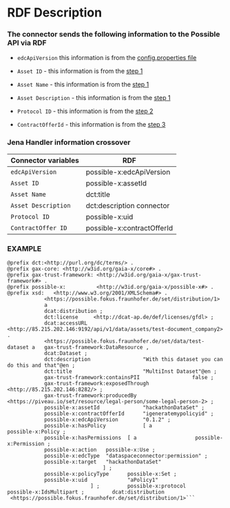 # RDF Description

### The connector sends the following information to the Possible API via RDF



- `edcApiVersion` this information is from the [config.properties file](https://github.com/POSSIBLE-X/possible-x-edc-extension/blob/main/connector/resources/config.properties)

- `Asset ID` - this information is from the [step 1](https://github.com/POSSIBLE-X/possible-x-edc-extension/tree/main/readme.md#1-asset-creation-for-the-consumer) 
- `Asset Name` - this information is from the [step 1](https://github.com/POSSIBLE-X/possible-x-edc-extension/tree/main/readme.md#1-asset-creation-for-the-consumer) 
- `Asset Description` - this information is from the [step 1](https://github.com/POSSIBLE-X/possible-x-edc-extension/tree/main/readme.md#1-asset-creation-for-the-consumer) 
- `Protocol ID` - this information is from the [step 2](https://github.com/POSSIBLE-X/possible-x-edc-extension/tree/main/readme.md#2-policy-creation)
- `ContractOfferId` - this information is from the [step 3](https://github.com/POSSIBLE-X/possible-x-edc-extension/tree/main/readme.md#3-contract-creation) 


### Jena Handler information crossover

| Connector variables                          | RDF                                                      |
|-----------------------------------------|------------------------------------------------------------------|
| `edcApiVersion` | possible-x:edcApiVersion 
| `Asset ID`                    | possible-x:assetId      |
| `Asset Name`             | dct:title |
| `Asset Description`             | dct:description connector |
| `Protocol ID`             |  possible-x:uid |
| `ContractOffer ID`             | possible-x:contractOfferId  |


### EXAMPLE
```@prefix dcat: <http://www.w3.org/ns/dcat#> .
@prefix dct:<http://purl.org/dc/terms/> . 
@prefix gax-core: <http://w3id.org/gaia-x/core#> . 
@prefix gax-trust-framework: <http://w3id.org/gaia-x/gax-trust-framework#> . 
@prefix possible-x:          <http://w3id.org/gaia-x/possible-x#> . 
@prefix xsd:   <http://www.w3.org/2001/XMLSchema#> . 
			<https://possible.fokus.fraunhofer.de/set/distribution/1> 
			a               
			dcat:distribution ;         
			dct:license     <http://dcat-ap.de/def/licenses/gfdl> ;         
			dcat:accessURL  <http://85.215.202.146:9192/api/v1/data/assets/test-document_company2> .  
			<https://possible.fokus.fraunhofer.de/set/data/test-dataset a   gax-trust-framework:DataResource , 
			dcat:Dataset ;         
			dct:description                 "With this dataset you can do this and that"@en ;         
			dct:title                       "MultiInst Dataset"@en ;         
			gax-trust-framework:containsPII                 false ;         
			gax-trust-framework:exposedThrough                 <http://85.215.202.146:8282/> ;         
			gax-trust-framework:producedBy  <https://piveau.io/set/resource/legal-person/some-legal-person-2> ;         
			possible-x:assetId              "hackathonDataSet" ;
			possible-x:contractOfferId      "igeneratemypolicyid" ;
			possible-x:edcApiVersion        "0.1.2" ;
			possible-x:hasPolicy            [ a                          possible-x:Policy ;
			possible-x:hasPermissions  [ a                   possible-x:Permission ;
            possible-x:action   possible-x:Use ;
			possible-x:edcType  "dataspaceconnector:permission" ;
			possible-x:target   "hackathonDataSet"
                               ] ;
			possible-x:policyType      possible-x:Set ;
            possible-x:uid             "aPolicy1"
                           ] ;         possible-x:protocol             possible-x:IdsMultipart ;         dcat:distribution
 <https://possible.fokus.fraunhofer.de/set/distribution/1>```